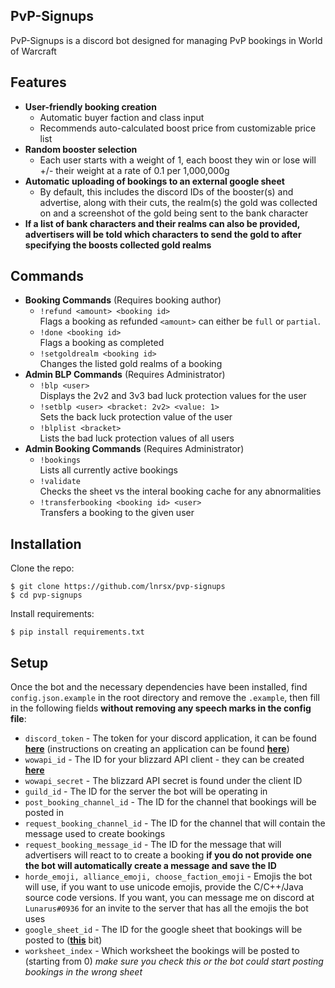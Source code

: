 ## PvP-Signups
 PvP-Signups is a discord bot designed for managing PvP bookings in World of Warcraft
 
 ## Features
* **User-friendly booking creation**
    * Automatic buyer faction and class input
    * Recommends auto-calculated boost price from customizable price list
* **Random booster selection**
    * Each user starts with a weight of 1, each boost they win or lose will +/- their weight at a rate of 0.1 per 1,000,000g
* **Automatic uploading of bookings to an external google sheet**
    * By default, this includes the discord IDs of the booster(s) and advertise, along with their cuts, the realm(s) the gold was collected on and a screenshot of the gold being sent to the bank character
* **If a list of bank characters and their realms can also be provided, advertisers will be told which characters to send the gold to after specifying the boosts collected gold realms**
 ## Commands
 
 * **Booking Commands** (Requires booking author)
    * `!refund <amount> <booking id>`<br />
    Flags a booking as refunded `<amount>` can either be `full` or `partial`.
    * `!done <booking id>`<br />
    Flags a booking as completed
    * `!setgoldrealm <booking id>`<br />
    Changes the listed gold realms of a booking
 * **Admin BLP Commands** (Requires Administrator)
    * `!blp <user>`<br />
    Displays the 2v2 and 3v3 bad luck protection values for the user
    * `!setblp <user> <bracket: 2v2> <value: 1>`<br />
    Sets the back luck protection value of the user
    * `!blplist <bracket>`<br />
    Lists the bad luck protection values of all users
 * **Admin Booking Commands** (Requires Administrator)
    * `!bookings`<br />
    Lists all currently active bookings
    * `!validate`<br />
    Checks the sheet vs the interal booking cache for any abnormalities
    * `!transferbooking <booking id> <user>`<br />
    Transfers a booking to the given user
 
  ## Installation
  
  Clone the repo:
  
  ```console
  $ git clone https://github.com/lnrsx/pvp-signups
  $ cd pvp-signups
  ```
    
  Install requirements:
  ```console
  $ pip install requirements.txt
  ```

  ## Setup
  Once the bot and the necessary dependencies have been installed, find `config.json.example` in the root directory and remove the `.example`,
  then fill in the following fields **without removing any speech marks in the config file**:
  * `discord_token` -
    The token for your discord application, it can be found [**here**](https://discord.com/developers/applications/)
    (instructions on creating an application can be found [**here**](https://discordpy.readthedocs.io/en/latest/discord.html))
  * `wowapi_id` -
    The ID for your blizzard API client - they can be created [**here**](https://develop.battle.net/access/clients)
  * `wowapi_secret` -
    The blizzard API secret is found under the client ID
  * `guild_id` -
    The ID for the server the bot will be operating in
  * `post_booking_channel_id` -
    The ID for the channel that bookings will be posted in
  * `request_booking_channel_id` -
    The ID for the channel that will contain the message used to create bookings
  * `request_booking_message_id` -
    The ID for the message that will advertisers will react to to create a booking 
    **if you do not provide one the bot will automatically create a message and save the ID**
  * `horde_emoji, alliance_emoji, choose_faction_emoji` -
    Emojis the bot will use, if you want to use unicode emojis, provide the C/C++/Java source code versions.
    If you want, you can message me on discord at `Lunarus#0936` for an invite to the server that has all the emojis the bot uses
  * `google_sheet_id` -
    The ID for the google sheet that bookings will be posted to ([**this**](https://i.imgur.com/Hs9xxQw.png) bit)
  * `worksheet_index` -
    Which worksheet the bookings will be posted to (starting from 0) 
    *make sure you check this or the bot could start posting bookings in the wrong sheet*